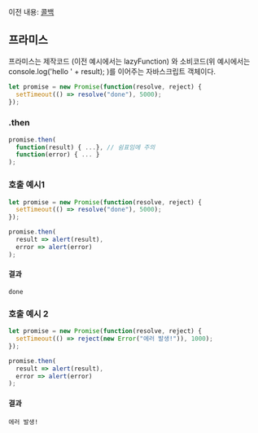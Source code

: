 이전 내용: [콜백](https://github.com/hotpineapple/TIL-Today-I-Learned-/edit/main/callback.md)

## 프라미스

프라미스는 제작코드 (이전 예시에서는 lazyFunction) 와 소비코드(위 예시에서는 console.log('hello ' + result); )를 이어주는 자바스크립트 객체이다.

```javascript
let promise = new Promise(function(resolve, reject) {
  setTimeout(() => resolve("done"), 5000);
});
```

### .then
```javascript
promise.then(
  function(result) { ...}, // 쉼표임에 주의
  function(error) { ... }
);
```
### 호출 예시1 
```javascript
let promise = new Promise(function(resolve, reject) {
  setTimeout(() => resolve("done"), 5000);
});

promise.then(
  result => alert(result),
  error => alert(error) 
);
```
#### 결과
`done`

### 호출 예시 2  
```javascript
let promise = new Promise(function(resolve, reject) {
  setTimeout(() => reject(new Error("에러 발생!")), 1000);
});

promise.then(
  result => alert(result), 
  error => alert(error) 
);
```
#### 결과
`에러 발생!`
